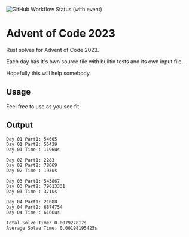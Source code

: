 
![GitHub Workflow Status (with event)](https://img.shields.io/github/actions/workflow/status/callrbx/aoc23/rust.yml)

# Advent of Code 2023

Rust solves for Advent of Code 2023.

Each day has it's own source file with builtin tests and its own input file.

Hopefully this will help somebody.

## Usage
Feel free to use as you see fit.

## Output
```
Day 01 Part1: 54605
Day 01 Part2: 55429
Day 01 Time : 1196us

Day 02 Part1: 2283
Day 02 Part2: 78669
Day 02 Time : 193us

Day 03 Part1: 543867
Day 03 Part2: 79613331
Day 03 Time : 371us

Day 04 Part1: 21088
Day 04 Part2: 6874754
Day 04 Time : 6166us

Total Solve Time: 0.007927817s
Average Solve Time: 0.00198195425s
```